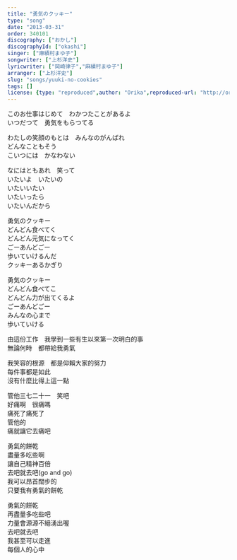 ```yaml
---
title: "勇気のクッキー"
type: "song"
date: "2013-03-31"
order: 340101
discography: ["おかし"]
discographyId: ["okashi"]
singer: ["麻績村まゆ子"]
songwriter: ["上杉洋史"]
lyricwriter: ["岡崎律子","麻績村まゆ子"]
arranger: ["上杉洋史"]
slug: "songs/yuuki-no-cookies"
tags: []
license: {type: "reproduced",author: "Orika",reproduced-url: "http://orikamushi.myweb.hinet.net",reproduced-website: "織歌蟲"}
---
```


このお仕事はじめて　わかつたことがあるよ   
いつだつて　勇気をもらつてる   
  
わたしの笑顔のもとは　みんなのがんばれ   
どんなこともそう   
こいつには　かなわない   
  
なにはともあれ　笑って   
いたいよ　いたいの   
いたいいたい   
いたいったら   
いたいんだから   
  
勇気のクッキー   
どんどん食べてく   
どんどん元気になってく   
ごーあんどごー   
歩いていけるんだ   
クッキーあるかぎり   
  
勇気のクッキー   
どんどん食べてこ   
どんどん力が出てくるよ   
ごーあんどごー   
みんなの心まで   
歩いていける   
  
由這份工作　我學到一些有生以來第一次明白的事  
無論何時　都帶給我勇氣  
  
我笑容的根源　都是仰賴大家的努力  
每件事都是如此  
沒有什麼比得上這一點  
  
管他三七二十一　笑吧  
好痛啊　很痛嗎  
痛死了痛死了  
管他的  
痛就讓它去痛吧  
  
勇氣的餅乾  
盡量多吃些啊  
讓自己精神百倍  
去吧就去吧(go and go)  
我可以昂首闊步的  
只要我有勇氣的餅乾  
  
勇氣的餅乾  
再盡量多吃些吧  
力量會源源不絕湧出喔  
去吧就去吧  
我甚至可以走進  
每個人的心中
